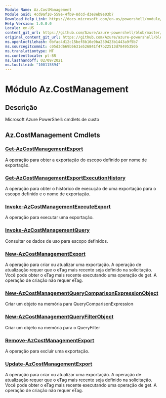 ```yaml
---
Module Name: Az.CostManagement
Module Guid: 4cd9af10-559e-4fb9-8dcd-d3e8eb9e03b7
Download Help Link: https://docs.microsoft.com/en-us/powershell/module/az.costmanagement
Help Version: 1.0.0.0
Locale: en-US
content_git_url: https://github.com/Azure/azure-powershell/blob/master/src/CostManagement/help/Az.CostManagement.md
original_content_git_url: https://github.com/Azure/azure-powershell/blob/master/src/CostManagement/help/Az.CostManagement.md
ms.openlocfilehash: 0bfac4d12c15bef8b16e9ba239423b1443a9f5b7
ms.sourcegitcommit: c05d3d669b5631e526841f47b22513d78495350b
ms.translationtype: MT
ms.contentlocale: pt-BR
ms.lasthandoff: 02/09/2021
ms.locfileid: "100115894"
---
```

# Módulo Az.CostManagement
## Descrição
Microsoft Azure PowerShell: cmdlets de custo

## Az.CostManagement Cmdlets
### [Get-AzCostManagementExport](Get-AzCostManagementExport.md)
A operação para obter a exportação do escopo definido por nome de exportação.

### [Get-AzCostManagementExportExecutionHistory](Get-AzCostManagementExportExecutionHistory.md)
A operação para obter o histórico de execução de uma exportação para o escopo definido e o nome de exportação.

### [Invoke-AzCostManagementExecuteExport](Invoke-AzCostManagementExecuteExport.md)
A operação para executar uma exportação.

### [Invoke-AzCostManagementQuery](Invoke-AzCostManagementQuery.md)
Consultar os dados de uso para escopo definidos.

### [New-AzCostManagementExport](New-AzCostManagementExport.md)
A operação para criar ou atualizar uma exportação.
A operação de atualização requer que o eTag mais recente seja definido na solicitação.
Você pode obter o eTag mais recente executando uma operação de get.
A operação de criação não requer eTag.

### [New-AzCostManagementQueryComparisonExpressionObject](New-AzCostManagementQueryComparisonExpressionObject.md)
Criar um objeto na memória para QueryComparisonExpression

### [New-AzCostManagementQueryFilterObject](New-AzCostManagementQueryFilterObject.md)
Criar um objeto na memória para o QueryFilter

### [Remove-AzCostManagementExport](Remove-AzCostManagementExport.md)
A operação para excluir uma exportação.

### [Update-AzCostManagementExport](Update-AzCostManagementExport.md)
A operação para criar ou atualizar uma exportação.
A operação de atualização requer que o eTag mais recente seja definido na solicitação.
Você pode obter o eTag mais recente executando uma operação de get.
A operação de criação não requer eTag.

